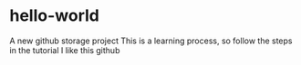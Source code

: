 # hello-world
A new github storage project
This is a learning process, so follow the steps in the tutorial
I like this github
